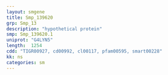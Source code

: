```yaml
---
layout: smgene
title: Smp_139620
grp: Smp_13
description: "hypothetical protein"
smp: Smp_139620.1
uniprot: "G4LYN5"
length:  1254
cdd: "TIGR00927, cd00992, cl00117, pfam00595, smart00228"
kk: ns
categories: sm
---
```

